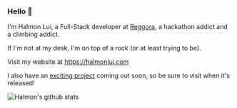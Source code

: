 ### Hello 👋
I'm Halmon Lui, a Full-Stack developer at [Reggora](https://www.reggora.com/), a hackathon addict and a climbing addict. 

If I'm not at my desk, I'm on top of a rock (or at least trying to be).

Visit my website at https://halmonlui.com 

I also have an [exciting project](https://mysafestay.com) coming out soon, so be sure to visit when it's released!

![Halmon's github stats](https://github-readme-stats.vercel.app/api?username=halmonlui&count_private=true&hide=contribs&show_icons=true)
